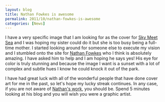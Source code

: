 ```yaml
---
layout: blog
title: Nathan Fowkes is awesome
permalink: 2011/10/nathan-fowkes-is-awesome
categories: [News]
---
```


I have a very specific image that I am looking for as the cover for <a href="http://skymeetsea.com" target="_blank">Sky Meet Sea</a> and I was hoping my sister could do it but she is too busy being a full-time mother. I started looking around for someone else to execute my vision and I stumbled onto the site for <a href="http://nathanfowkes-sketch.blogspot.com/" target="_blank">Nathan Fowkes</a> who I think is absolutely amazing. I have asked him to help and I am hoping he says yes! His eye for color is truly stunning and because the image I want is a sunset with a lot of complex and subtle hues I know he could knock it out of the park.

I have had great luck with all of the wonderful people that have done cover art for me in the past, so let's hope my lucky streak continues. In any case, if you are not aware of <a href="http://nathanfowkes-sketch.blogspot.com/" target="_blank">Nathan's work</a>, you should be. Spend 5 minutes looking at his blog and you will wish you were a graphic artist.
